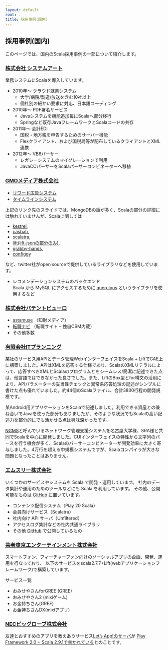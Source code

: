 ```yaml
---
layout: default
root: .
title: 採用事例(国内)
---
```


## 採用事例(国内)

このページでは、国内のScala採用事例の一部について紹介します。

### [株式会社 システムアート](http://www.sysart.jp/)

業務システムにScalaを導入しています。

* 2010年～ クラウド就業システム
	* 大学/病院/製造/放送を含む10社以上
	* 個社別の細かい要求に対応、日本語コーディング
* 2010年～ PDF署名サービス
	* Javaシステムを機能追加毎にScalaへ部分移行
	* Springなど既存JavaフレームワークとScalaコードの共存
* 2011年～ 会計EDI
	* 国税・地方税を申告するためのサーバー機能
	* Flexクライアント、および国税局等が配布しているクライアントとXML連携
* 2012年～ VB6パーサー
	* レガシーシステムのマイグレーションで利用
	* JavaCCパーサーをScalaパーサーコンビネーターへ移植

### [GMOメディア株式会社](http://www.gmo-media.jp/)

* [リワード広告システム](https://docs.google.com/leaf?id=0B3gzkyf0Dd_5M2QzMGRkOTUtYTJlNC00YWZhLTg4ODgtOTlmYTg1M2NiNWU3)
* [タイムラインシステム](http://www.slideshare.net/hitoasa/mongodb-13561725)

上記のリンク先のスライドでは、MongoDBの話が多く、Scalaの部分の詳細には触れていませんが、Scalaに関しては

* [kestrel](https://github.com/robey/kestrel),
* [casbah](https://github.com/mongodb/casbah),
* [scalatra](https://github.com/scalatra/scalatra),
* [lift(lift-jsonの部分のみ)](https://github.com/lift/framework),
* [grabby-hands](https://github.com/twitter/grabby-hands),
* [configgy](https://github.com/robey/configgy)

など、twitter社がopen sourceで提供しているライブラリなどを使用しています。

* レコメンデーションシステムのバックエンド  
Scala から MySQL にアクセスするために [querulous](http://github.com/twitter/querulous) というライブラリを使用するなど

### [株式会社パテントビューロ](http://www.patentbureau.co.jp/)

* [astamuse](http://astamuse.com/) （知財メディア）
* [転職ナビ](http://robots-job.com/) （転職サイト – 独自CSM内蔵）
* その他多数

### [有限会社ITプランニング](http://www.itpl.co.jp/)

某社のサービス用APIとデータ管理WebインターフェイスをScala + LiftでGAE上に構築しました。APIはXMLを応答する仕様であり、ScalaのXMLリテラルによって、応答すべきXMLとScalaのプログラムとをシームレス/簡潔に記述できた点は、他言語ではできなかった良さでした。また、LiftのBox型とfor構文の活用により、APIパラメーターの妥当性チェックと異常系応答処理の記述がシンプルに書けた点も優れていました。約44個のScalaファイル、合計3800行程の開発規模です。

某Android用アプリケーションをScalaで記述しました。利用できる資産との兼ね合いでJavaを使った部分もありましたが、そのような状況でもScalaの高い記述力を部分的にでも活かせる点は興味深かったです。

[NGMS](http://sourceforge.jp/projects/ngms/)と呼んでいるネットワーク管理支援システムを名古屋大学様、SRA様と共同でScalaを中心に開発しました。CUIインターフェイスの特性から文字列のパースを行う機会が多く、Scalaのパーサーコンビネーターが開発効率に大きく寄与しました。4万行を超える中規模システムですが、Scalaコンパイラが大きな問題となったことはありません。

### [エムスリー株式会社](http://corporate.m3.com/)

いくつかのサービスやシステムを Scala で開発・運用しています。
社内のデータ集計や運用のためのツールなどにも Scala を利用しています。
その他、公開可能なものは [GitHub](https://github.com/m3dev) に置いています。

* コンテンツ配信システム（Play 20 Scala）
* 会員向けサービス（Scalatra）
* 社内向け API サーバ（Unfiltered）
* アクセスログ集計などの社内共通ライブラリ
* その他 [GitHub](https://github.com/m3dev) で公開しているもの

### [芸者東京エンターテインメント株式会社](http://www.geishatokyo.com/)

スマートフォン、フィーチャーフォン向けのソーシャルアプリの企画、開発、運用を行なっており、
以下のサービスをscala2.7.7+Lift(webアプリケーションフレームワーク)で構築しています。

サービス一覧

* おみせやさんforGREE (GREE)
* おみせやさん2 (mixiゲーム)
* お金持ちさん(GREE)
* お金持ちさんDX(mixiアプリ)

### [NECビッグローブ株式会社](http://www.biglobe.ne.jp/)

友達とおすすめのアプリを教えあうサービス[Let’s App!のサーバ](http://letsapp.jp/)が
[Play Framework 2.0 + Scala 2.9.1で書かれている](http://engineer.biglobe.ne.jp/201207/article_1.html)とのことです。
